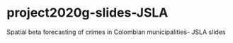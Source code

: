 # project2020g-slides-JSLA
Spatial beta forecasting of crimes in Colombian municipalities- JSLA slides
